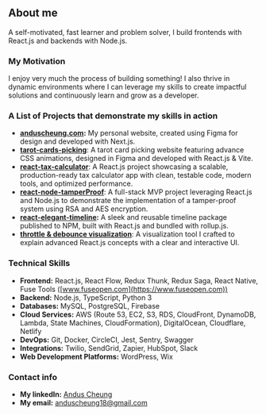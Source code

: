 ## About me

A self-motivated, fast learner and problem solver, I build frontends with React.js and backends with Node.js. 

### My Motivation
I enjoy very much the process of building something! I also thrive in dynamic environments where I can leverage my skills to create impactful solutions and continuously learn and grow as a developer.

### A List of Projects that demonstrate my skills in action

- **[anduscheung.com](https://anduscheung.com):** My personal website, created using Figma for design and developed with Next.js.
- **[tarot-cards-picking](https://github.com/anduscheung/tarot-cards-picking)**: A tarot card picking website featuring advance CSS animations, designed in Figma and developed with React.js & Vite.
- **[react-tax-calculator](https://github.com/anduscheung/react-tax-calculator)**: A React.js project showcasing a scalable, production-ready tax calculator app with clean, testable code, modern tools, and optimized performance.
- **[react-node-tamperProof](https://github.com/anduscheung/React-Node-TamperProof)**: A full-stack MVP project leveraging React.js and Node.js to demonstrate the implementation of a tamper-proof system using RSA and AES encryption. 
- **[react-elegant-timeline](https://www.npmjs.com/package/react-elegant-timeline):** A sleek and reusable timeline package published to NPM, built with React.js and bundled with rollup.js.
- **[throttle & debounce visualization](https://github.com/anduscheung/throttle_and_debounce_visualization)**: A visualization tool I crafted to explain advanced React.js concepts with a clear and interactive UI.

### Technical Skills

- **Frontend:** React.js, React Flow, Redux Thunk, Redux Saga, React Native, Fuse Tools ([www.fuseopen.com](https://www.fuseopen.com))
- **Backend:** Node.js, TypeScript, Python 3
- **Databases:** MySQL, PostgreSQL, Firebase
- **Cloud Services:** AWS (Route 53, EC2, S3, RDS, CloudFront, DynamoDB, Lambda, State Machines, CloudFormation), DigitalOcean, Cloudflare, Netlify
- **DevOps:** Git, Docker, CircleCI, Jest, Sentry, Swagger
- **Integrations:** Twilio, SendGrid, Zapier, HubSpot, Slack
- **Web Development Platforms:** WordPress, Wix

### Contact info
- **My linkedIn:** [Andus Cheung](https://www.linkedin.com/in/andus-cheung-0a4b07135/)
- **My email:** [anduscheung18@gmail.com](mailto:anduscheung18@gmail.com)
